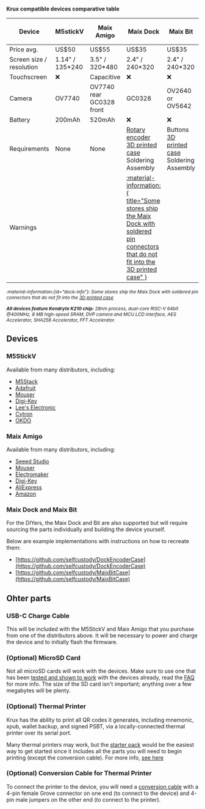 **Krux compatible devices comparative table**

| Device | M5stickV | Maix Amigo | Maix Dock | Maix Bit | Yahboom k210 module |
| ------------- | ------------- | ------------- | ------------- | ------------- | ------------- |
| Price avg. | US$50 | US$55 | US$35 | US$35 | US$60 |
| Screen size / resolution | 1.14" / 135*240 | 3.5" / 320*480 | 2.4" / 240*320 | 2.4" / 240*320 | 2" / 240*320 |
| Touchscreen  | :x: | Capacitive | :x: | :x: | Capacitive |
| Camera  | OV7740 | OV7740 rear<br>GC0328 front | GC0328 | OV2640 or<br>OV5642 | OV2640 |
| Battery  | 200mAh | 520mAh | :x: | :x: | :x: |
| Requirements | None | None | [Rotary encoder](https://duckduckgo.com/?q=ky-040)<br> [3D printed case](https://github.com/selfcustody/DockEncoderCase)<br> Soldering<br>Assembly | Buttons<br> [3D printed case](https://github.com/selfcustody/MaixBitCase)<br> Soldering<br>Assembly | None |
| Warnings  |  |  | [:material-information:{ title="Some stores ship the Maix Dock with soldered pin connectors that do not fit into the 3D printed case" }](#dock-info) |  | Micro USB |

<i style="font-size: 85%">:material-information:{id="dock-info"}:
Some stores ship the Maix Dock with soldered pin connectors that do not fit into the [3D printed case](https://github.com/selfcustody/DockEncoderCase)
</i>

<i style="font-size: 85%">**All devices feature Kendryte K210 chip:**
28nm process, dual-core RISC-V 64bit @400MHz, 8 MB high-speed SRAM, DVP camera and MCU LCD interface, AES Accelerator, SHA256 Accelerator, FFT Accelerator.
</i>

## Devices
### M5StickV
Available from many distributors, including:

- [M5Stack](https://shop.m5stack.com/products/stickv)
- [Adafruit](https://www.adafruit.com/product/4321)
- [Mouser](https://www.mouser.com/c/?q=m5stickv)
- [Digi-Key](https://www.digikey.com/en/products/detail/m5stack-technology-co-ltd/K027/10492135)
- [Lee's Electronic](https://leeselectronic.com/en/product/169940-m5stick-ai-camera-kendryte-k210-risc-v-core-no-wifi.html)
- [Cytron](https://www.cytron.io/c-development-tools/c-fpga/p-m5stickv-k210-ai-camera-without-wifi)
- [OKDO](https://www.okdo.com/p/m5stickv-k210-ai-camera-without-wifi/)

### Maix Amigo
Available from many distributors, including:

- [Seeed Studio](https://www.seeedstudio.com/Sipeed-Maix-Amigo-p-4689.html)
- [Mouser](https://www.mouser.com/c/?q=sipeed)
- [Electromaker](https://www.electromaker.io/shop/search/sipeed)
- [Digi-Key](https://www.digikey.com/en/products/detail/seeed-technology-co-ltd/102110463/13168813)
- [AliExpress](https://www.aliexpress.com/w/wholesale-sipeed-amigo.html)
- [Amazon](https://www.amazon.com/s?k=sipeed+amigo&dc)

### Maix Dock and Maix Bit
For the DIYers, the Maix Dock and Bit are also supported but will require sourcing the parts individually and building the device yourself.

Below are example implementations with instructions on how to recreate them:

- [https://github.com/selfcustody/DockEncoderCase](https://github.com/selfcustody/DockEncoderCase)
- [https://github.com/selfcustody/MaixBitCase](https://github.com/selfcustody/MaixBitCase)

## Ohter parts
### USB-C Charge Cable
This will be included with the M5StickV and Maix Amigo that you purchase from one of the distributors above. It will be necessary to power and charge the device and to initially flash the firmware.

### (Optional) MicroSD Card
Not all microSD cards will work with the devices. Make sure to use one that has been [tested and shown to work](https://github.com/m5stack/m5-docs/blob/master/docs/en/core/m5stickv.md#tf-cardmicrosd-test) with the devices already, read the [FAQ](faq.en.md/#why-isnt-krux-detecting-my-microsd-card-or-presenting-an-error) for more info. The size of the SD card isn't important; anything over a few megabytes will be plenty.

### (Optional) Thermal Printer
Krux has the ability to print all QR codes it generates, including mnemonic, xpub, wallet backup, and signed PSBT, via a locally-connected thermal printer over its serial port.

Many thermal printers may work, but the [starter pack](https://www.adafruit.com/product/600) would be the easiest way to get started since it includes all the parts you will need to begin printing (except the conversion cable). For more info, [see here](https://github.com/selfcustody/krux/discussions/312)

### (Optional) Conversion Cable for Thermal Printer
To connect the printer to the device, you will need a [conversion cable](https://store-usa.arduino.cc/products/grove-4-pin-male-to-grove-4-pin-cable-5-pcs) with a 4-pin female Grove connector on one end (to connect to the device) and 4-pin male jumpers on the other end (to connect to the printer).
